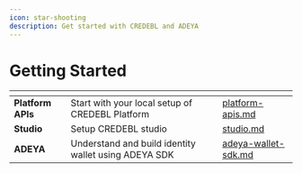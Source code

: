 ```yaml
---
icon: star-shooting
description: Get started with CREDEBL and ADEYA
---
```


# Getting Started

<table data-view="cards"><thead><tr><th></th><th></th><th></th><th data-hidden data-card-target data-type="content-ref"></th></tr></thead><tbody><tr><td><strong>Platform APIs</strong></td><td>Start with your local setup of CREDEBL Platform </td><td></td><td><a href="../references/platform-apis.md">platform-apis.md</a></td></tr><tr><td><strong>Studio</strong></td><td>Setup CREDEBL studio</td><td></td><td><a href="local-deployment/studio.md">studio.md</a></td></tr><tr><td><strong>ADEYA</strong></td><td>Understand and build identity wallet using ADEYA SDK</td><td></td><td><a href="local-deployment/adeya-wallet-sdk.md">adeya-wallet-sdk.md</a></td></tr></tbody></table>

